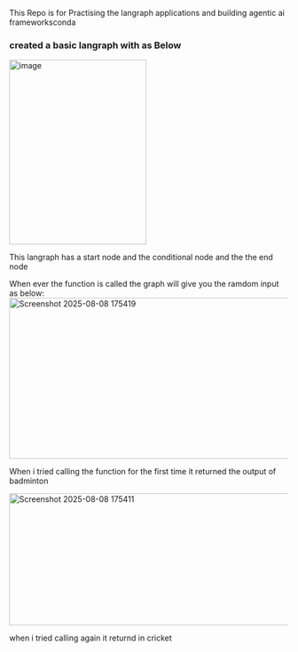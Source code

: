 This Repo is for Practising the langraph applications and building agentic ai frameworksconda


### created a basic langraph with as Below

<img width="247" height="333" alt="image" src="https://github.com/user-attachments/assets/6135772e-c590-4a02-a50f-0695ec0a4ce7" />

This langraph has a start node and the conditional node and the the end node 

When ever the function is called the graph will give you the ramdom input as below:
<img width="1062" height="290" alt="Screenshot 2025-08-08 175419" src="https://github.com/user-attachments/assets/f982436c-28ca-407d-ae49-eaef44da16e2" />

When i tried calling the function for the first time it returned the output of badminton

<img width="1003" height="238" alt="Screenshot 2025-08-08 175411" src="https://github.com/user-attachments/assets/cf62825c-5431-40aa-84a1-7b5492753c2b" />

when i tried calling again it returnd in cricket

